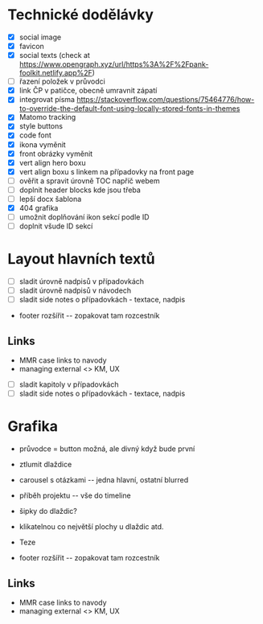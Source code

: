 
# Technické dodělávky

- [x] social image
- [x] favicon
- [x] social texts (check at https://www.opengraph.xyz/url/https%3A%2F%2Fpank-foolkit.netlify.app%2F)
- [ ] řazení položek v průvodci
- [x] link ČP v patičce, obecně umravnit zápatí
- [x] integrovat písma https://stackoverflow.com/questions/75464776/how-to-override-the-default-font-using-locally-stored-fonts-in-themes
- [x] Matomo tracking
- [x] style buttons
- [x] code font
- [x] ikona vyměnit
- [x] front obrázky vyměnit
- [x] vert align hero boxu
- [x] vert align boxu s linkem na případovky na front page
- [ ] ověřit a spravit úrovně TOC napříč webem
- [ ] doplnit header blocks kde jsou třeba
- [ ] lepší docx šablona
- [x] 404 grafika
- [ ] umožnit doplňování ikon sekcí podle ID
- [ ] doplnit všude ID sekcí

# Layout hlavních textů

- [ ] sladit úrovně nadpisů v případovkách
- [ ] sladit úrovně nadpisů v návodech
- [ ] sladit side notes o případovkách - textace, nadpis

- footer rozšířit -- zopakovat tam rozcestník

## Links

- MMR case links to navody
- managing external <> KM, UX

- [ ] sladit kapitoly v případovkách
- [ ] sladit side notes o případovkách - textace, nadpis

# Grafika

- průvodce = button možná, ale divný když bude první
- ztlumit dlaždice

- carousel s otázkami -- jedna hlavní, ostatní blurred
- příběh projektu -- vše do timeline

- šipky do dlaždic?

- klikatelnou co největší plochy u dlaždic atd.

- Teze

- footer rozšířit -- zopakovat tam rozcestník

## Links

- MMR case links to navody
- managing external <> KM, UX
